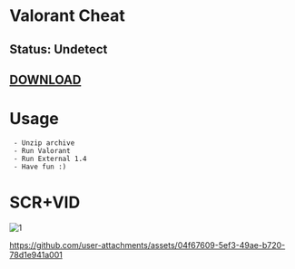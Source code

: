# Valorant Cheat
## Status: Undetect
## [DOWNLOAD](https://github.com/UbiKiaq/ValorantCheat/releases/tag/valorantcheat)

# Usage
     - Unzip archive
     - Run Valorant
     - Run External 1.4
     - Have fun :)


# SCR+VID

![1](https://github.com/user-attachments/assets/abd2d592-1f5e-4116-9f7c-7e84df18aef4)


https://github.com/user-attachments/assets/04f67609-5ef3-49ae-b720-78d1e941a001

